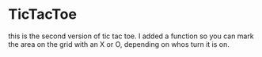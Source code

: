 # TicTacToe

this is the second version of tic tac toe. I added a function so you can mark the area on the grid with an X or O, depending on whos turn it is on.
